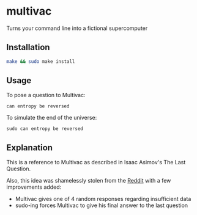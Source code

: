 # multivac

Turns your command line into a fictional supercomputer

## Installation

```bash
make && sudo make install
```

## Usage

To pose a question to Multivac:

```
can entropy be reversed
```

To simulate the end of the universe:

```
sudo can entropy be reversed
```

## Explanation

This is a reference to Multivac as described in Isaac Asimov's The Last Question.

Also, this idea was shamelessly stolen from the [Reddit](https://www.reddit.com/r/ProgrammerHumor/comments/3h8qld/can_entropy_be_reversed/) with a few improvements added:

* Multivac gives one of 4 random responses regarding insufficient data
* sudo-ing forces Multivac to give his final answer to the last question
